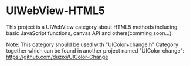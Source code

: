UIWebView-HTML5
===============

This project is a UIWebView category about HTML5 methods including basic JavaScript functions, canvas API and others(comming soon...).


Note: This category should be used with "UIColor+change.h" Category together 
which can be found in another project named "UIColor-change":
https://github.com/duzixi/UIColor-Change


